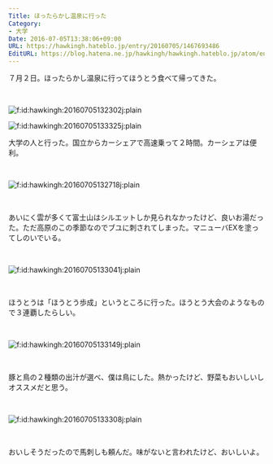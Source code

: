 ```yaml
---
Title: ほったらかし温泉に行った
Category:
- 大学
Date: 2016-07-05T13:38:06+09:00
URL: https://hawkingh.hateblo.jp/entry/20160705/1467693486
EditURL: https://blog.hatena.ne.jp/hawkingh/hawkingh.hateblo.jp/atom/entry/6653812171404049152
---
```


<p>７月２日。ほったらかし温泉に行ってほうとう食べて帰ってきた。</p>
<p> </p>
<p><img class="hatena-fotolife" title="f:id:hawkingh:20160705132302j:plain" src="//cdn-ak.f.st-hatena.com/images/fotolife/h/hawkingh/20160705/20160705132302.jpg" alt="f:id:hawkingh:20160705132302j:plain" /></p>
<p><img class="hatena-fotolife" title="f:id:hawkingh:20160705133325j:plain" src="//cdn-ak.f.st-hatena.com/images/fotolife/h/hawkingh/20160705/20160705133325.jpg" alt="f:id:hawkingh:20160705133325j:plain" /></p>
<p>大学の人と行った。国立からカーシェアで高速乗って２時間。カーシェアは便利。</p>
<p> </p>
<p><img class="hatena-fotolife" title="f:id:hawkingh:20160705132718j:plain" src="//cdn-ak.f.st-hatena.com/images/fotolife/h/hawkingh/20160705/20160705132718.jpg" alt="f:id:hawkingh:20160705132718j:plain" /></p>
<p> </p>
<p>あいにく雲が多くて富士山はシルエットしか見られなかったけど、良いお湯だった。ただ高原のこの季節なのでブユに刺されてしまった。マニューバEXを塗ってしのいでいる。</p>
<p> </p>
<p><img class="hatena-fotolife" title="f:id:hawkingh:20160705133041j:plain" src="//cdn-ak.f.st-hatena.com/images/fotolife/h/hawkingh/20160705/20160705133041.jpg" alt="f:id:hawkingh:20160705133041j:plain" /></p>
<p> </p>
<p>ほうとうは「ほうとう歩成」というところに行った。ほうとう大会のようなもので３連覇したらしい。</p>
<p> </p>
<p><img class="hatena-fotolife" title="f:id:hawkingh:20160705133149j:plain" src="//cdn-ak.f.st-hatena.com/images/fotolife/h/hawkingh/20160705/20160705133149.jpg" alt="f:id:hawkingh:20160705133149j:plain" /></p>
<p> </p>
<p>豚と鳥の２種類の出汁が選べ、僕は鳥にした。熱かったけど、野菜もおいしいしオススメだと思う。</p>
<p> </p>
<p><img class="hatena-fotolife" title="f:id:hawkingh:20160705133308j:plain" src="//cdn-ak.f.st-hatena.com/images/fotolife/h/hawkingh/20160705/20160705133308.jpg" alt="f:id:hawkingh:20160705133308j:plain" /></p>
<p> </p>
<p>おいしそうだったので馬刺しも頼んだ。味がないと言われたけど、おいしいよ。</p>
